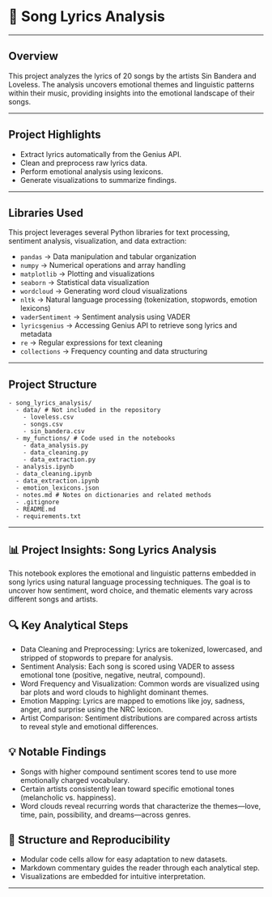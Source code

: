 # 🎵 Song Lyrics Analysis

---

## Overview

This project analyzes the lyrics of 20 songs by the artists Sin Bandera and Loveless. The analysis uncovers emotional themes and linguistic patterns within their music, providing insights into the emotional landscape of their songs.

---

## Project Highlights

- Extract lyrics automatically from the Genius API.
- Clean and preprocess raw lyrics data.
- Perform emotional analysis using lexicons.
- Generate visualizations to summarize findings.

---

## Libraries Used
This project leverages several Python libraries for text processing, sentiment analysis, visualization, and data extraction:

- `pandas` → Data manipulation and tabular organization
- `numpy`	→ Numerical operations and array handling
- `matplotlib` →	Plotting and visualizations
- `seaborn` →	Statistical data visualization
- `wordcloud` →	Generating word cloud visualizations
- `nltk` →	Natural language processing (tokenization, stopwords, emotion lexicons)
- `vaderSentiment` →	Sentiment analysis using VADER
- `lyricsgenius` →	Accessing Genius API to retrieve song lyrics and metadata
- `re` →	Regular expressions for text cleaning
- `collections` →	Frequency counting and data structuring

---

## Project Structure
```text
- song_lyrics_analysis/
  - data/ # Not included in the repository
    - loveless.csv
    - songs.csv
    - sin_bandera.csv
  - my_functions/ # Code used in the notebooks
    - data_analysis.py
    - data_cleaning.py
    - data_extraction.py
  - analysis.ipynb
  - data_cleaning.ipynb
  - data_extraction.ipynb
  - emotion_lexicons.json
  - notes.md # Notes on dictionaries and related methods
  - .gitignore
  - README.md
  - requirements.txt
```

---

## 📊 Project Insights: Song Lyrics Analysis
This notebook explores the emotional and linguistic patterns embedded in song lyrics using natural language processing techniques. The goal is to uncover how sentiment, word choice, and thematic elements vary across different songs and artists.

## 🔍 Key Analytical Steps
- Data Cleaning and Preprocessing: Lyrics are tokenized, lowercased, and stripped of stopwords to prepare for analysis.
- Sentiment Analysis: Each song is scored using VADER to assess emotional tone (positive, negative, neutral, compound).
- Word Frequency and Visualization: Common words are visualized using bar plots and word clouds to highlight dominant themes.
- Emotion Mapping: Lyrics are mapped to emotions like joy, sadness, anger, and surprise using the NRC lexicon.
- Artist Comparison: Sentiment distributions are compared across artists to reveal style and emotional differences.

## 💡 Notable Findings
- Songs with higher compound sentiment scores tend to use more emotionally charged vocabulary.
- Certain artists consistently lean toward specific emotional tones (melancholic vs. happiness).
- Word clouds reveal recurring words that characterize the themes—love, time, pain, possibility, and dreams—across genres.

## 📁 Structure and Reproducibility
- Modular code cells allow for easy adaptation to new datasets.
- Markdown commentary guides the reader through each analytical step.
- Visualizations are embedded for intuitive interpretation.

---
